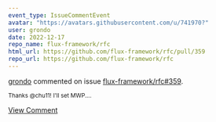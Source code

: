 ```yaml
---
event_type: IssueCommentEvent
avatar: "https://avatars.githubusercontent.com/u/741970?"
user: grondo
date: 2022-12-17
repo_name: flux-framework/rfc
html_url: https://github.com/flux-framework/rfc/pull/359
repo_url: https://github.com/flux-framework/rfc
---
```


<a href='https://github.com/grondo' target='_blank'>grondo</a> commented on issue <a href='https://github.com/flux-framework/rfc/pull/359' target='_blank'>flux-framework/rfc#359</a>.

<small>Thanks @chu11! I'll set MWP....</small>

<a href='https://github.com/flux-framework/rfc/pull/359' target='_blank'>View Comment</a>